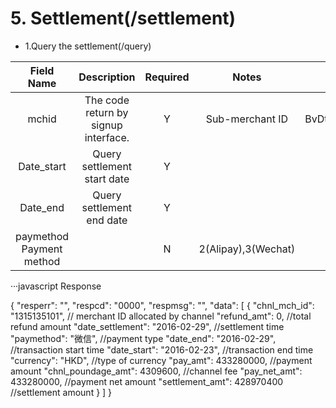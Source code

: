 # 5. Settlement(/settlement)
+  1.Query the settlement(/query)

Field Name|	Description|	Required	|Notes|	Example|
|:--:|:--:|:--:|:--:|:--:|
|mchid|	The code return by signup interface.|	Y|	Sub-merchant ID|	BvDtmKJA5mx7GpN0|
|Date_start|	Query settlement start date|	Y|		|20160101|
|Date_end|	Query settlement end date|	Y	||20160130|	
|paymethod	Payment method||	N|	2(Alipay),3(Wechat)|	

···javascript
Response

{
    "resperr": "",
    "respcd": "0000",
    "respmsg": "",
    "data": [
        {
            "chnl_mch_id": "1315135101",            // merchant ID allocated by channel
            "refund_amt": 0,                        //total refund amount
            "date_settlement": "2016-02-29",        //settlement time
            "paymethod": "微信",                    //payment type
            "date_end": "2016-02-29",               //transaction start time
            "date_start": "2016-02-23",             //transaction end time
            "currency": "HKD",                      //type of currency
            "pay_amt": 433280000,                   //payment amount
            "chnl_poundage_amt": 4309600,           //channel fee
            "pay_net_amt": 433280000,               //payment net amount
            "settlement_amt": 428970400             //settlement amount
        }
    ]
}
```
